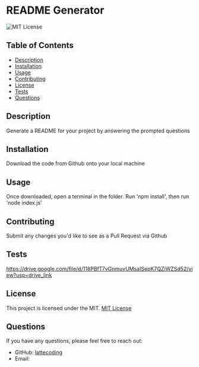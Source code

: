 # README Generator

![MIT License](https://img.shields.io/badge/License-MIT-yellow.svg)

## Table of Contents
- [Description](#description)
- [Installation](#installation)
- [Usage](#usage)
- [Contributing](#contributing)
- [License](#license)
- [Tests](#tests)
- [Questions](#questions)

## Description
Generate a README for your project by answering the prompted questions

## Installation
Download the code from Github onto your local machine

## Usage
Once downloaded, open a terminal in the folder. Run 'npm install', then run 'node index.js'

## Contributing
Submit any changes you'd like to see as a Pull Request via Github

## Tests
https://drive.google.com/file/d/118PBfT7vGnmuvUMsaISepK7QZiWZSd52/view?usp=drive_link

## License

This project is licensed under the MIT.
[MIT License](https://opensource.org/licenses/MIT)

## Questions
If you have any questions, please feel free to reach out:

- GitHub: [lattecoding](https://github.com/lattecoding)
- Email:
